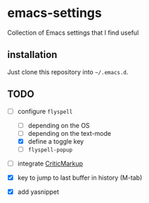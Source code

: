 # emacs-settings
Collection of Emacs settings that I find useful

## installation
Just clone this repository into `~/.emacs.d`.


## TODO

- [ ] configure `flyspell`
	- [ ] depending on the OS
	- [ ] depending on the text-mode
	- [X] define a toggle key
	- [ ] `flyspell-popup`

- [ ] integrate [CriticMarkup](https://github.com/CriticMarkup/CriticMarkup-toolkit)
	
- [X] key to jump to last buffer in history (M-tab)
- [X] add yasnippet
